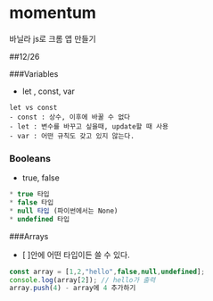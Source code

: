 # momentum

바닐라 js로 크롬 앱 만들기

##12/26

###Variables

- let , const, var

```
let vs const
- const : 상수, 이후에 바꿀 수 없다
- let : 변수를 바꾸고 싶을때, update할 때 사용
- var : 어떤 규칙도 갖고 있지 않는다.
```

### Booleans

- true, false

```js
* true 타입
* false 타입
* null 타입 (파이썬에서는 None)
* undefined 타입
```

###Arrays

- [ ]안에 어떤 타입이든 쓸 수 있다.

```js
const array = [1,2,"hello",false,null,undefined];
console.log(array[2]); // hello가 출력
array.push(4) - array에 4 추가하기
```
